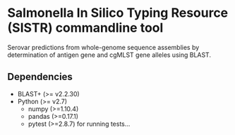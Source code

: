 # Salmonella In Silico Typing Resource (SISTR) commandline tool

Serovar predictions from whole-genome sequence assemblies by determination of antigen gene and cgMLST gene alleles using BLAST.

## Dependencies

- BLAST+ (>= v2.2.30)
- Python (>= v2.7)
    - numpy (>=1.10.4)
    - pandas (>=0.17.1)
    - pytest (>=2.8.7) for running tests...

